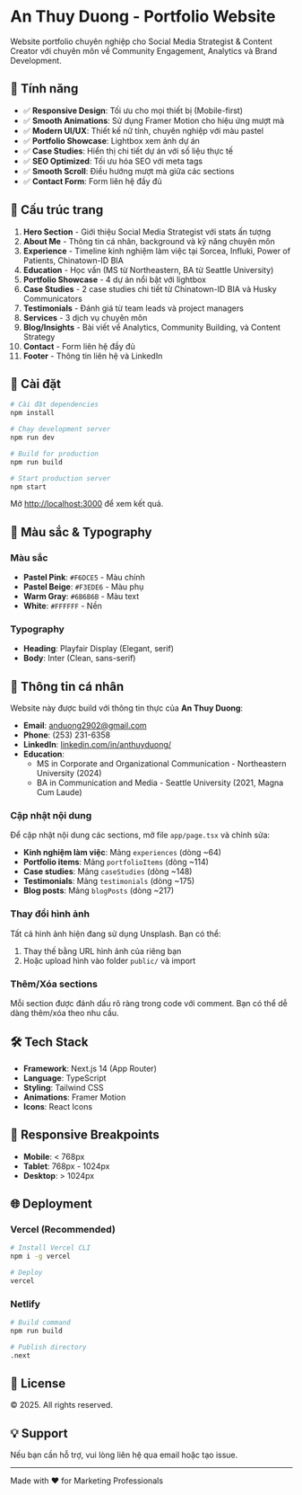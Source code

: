 # An Thuy Duong - Portfolio Website

Website portfolio chuyên nghiệp cho Social Media Strategist & Content Creator với chuyên môn về Community Engagement, Analytics và Brand Development.

## 🎨 Tính năng

- ✅ **Responsive Design**: Tối ưu cho mọi thiết bị (Mobile-first)
- ✅ **Smooth Animations**: Sử dụng Framer Motion cho hiệu ứng mượt mà
- ✅ **Modern UI/UX**: Thiết kế nữ tính, chuyên nghiệp với màu pastel
- ✅ **Portfolio Showcase**: Lightbox xem ảnh dự án
- ✅ **Case Studies**: Hiển thị chi tiết dự án với số liệu thực tế
- ✅ **SEO Optimized**: Tối ưu hóa SEO với meta tags
- ✅ **Smooth Scroll**: Điều hướng mượt mà giữa các sections
- ✅ **Contact Form**: Form liên hệ đầy đủ

## 🎨 Cấu trúc trang

1. **Hero Section** - Giới thiệu Social Media Strategist với stats ấn tượng
2. **About Me** - Thông tin cá nhân, background và kỹ năng chuyên môn
3. **Experience** - Timeline kinh nghiệm làm việc tại Sorcea, Influki, Power of Patients, Chinatown-ID BIA
4. **Education** - Học vấn (MS từ Northeastern, BA từ Seattle University)
5. **Portfolio Showcase** - 4 dự án nổi bật với lightbox
6. **Case Studies** - 2 case studies chi tiết từ Chinatown-ID BIA và Husky Communicators
7. **Testimonials** - Đánh giá từ team leads và project managers
8. **Services** - 3 dịch vụ chuyên môn
9. **Blog/Insights** - Bài viết về Analytics, Community Building, và Content Strategy
10. **Contact** - Form liên hệ đầy đủ
11. **Footer** - Thông tin liên hệ và LinkedIn

## 🚀 Cài đặt

```bash
# Cài đặt dependencies
npm install

# Chạy development server
npm run dev

# Build for production
npm run build

# Start production server
npm start
```

Mở [http://localhost:3000](http://localhost:3000) để xem kết quả.

## 🎨 Màu sắc & Typography

### Màu sắc
- **Pastel Pink**: `#F6DCE5` - Màu chính
- **Pastel Beige**: `#F3EDE6` - Màu phụ
- **Warm Gray**: `#6B6B6B` - Màu text
- **White**: `#FFFFFF` - Nền

### Typography
- **Heading**: Playfair Display (Elegant, serif)
- **Body**: Inter (Clean, sans-serif)

## 📝 Thông tin cá nhân

Website này được build với thông tin thực của **An Thuy Duong**:

- **Email**: anduong2902@gmail.com
- **Phone**: (253) 231-6358
- **LinkedIn**: [linkedin.com/in/anthuyduong/](https://linkedin.com/in/anthuyduong/)
- **Education**: 
  - MS in Corporate and Organizational Communication - Northeastern University (2024)
  - BA in Communication and Media - Seattle University (2021, Magna Cum Laude)

### Cập nhật nội dung

Để cập nhật nội dung các sections, mở file `app/page.tsx` và chỉnh sửa:

- **Kinh nghiệm làm việc**: Mảng `experiences` (dòng ~64)
- **Portfolio items**: Mảng `portfolioItems` (dòng ~114)
- **Case studies**: Mảng `caseStudies` (dòng ~148)
- **Testimonials**: Mảng `testimonials` (dòng ~175)
- **Blog posts**: Mảng `blogPosts` (dòng ~217)

### Thay đổi hình ảnh

Tất cả hình ảnh hiện đang sử dụng Unsplash. Bạn có thể:
1. Thay thế bằng URL hình ảnh của riêng bạn
2. Hoặc upload hình vào folder `public/` và import

### Thêm/Xóa sections

Mỗi section được đánh dấu rõ ràng trong code với comment. Bạn có thể dễ dàng thêm/xóa theo nhu cầu.

## 🛠️ Tech Stack

- **Framework**: Next.js 14 (App Router)
- **Language**: TypeScript
- **Styling**: Tailwind CSS
- **Animations**: Framer Motion
- **Icons**: React Icons

## 📱 Responsive Breakpoints

- **Mobile**: < 768px
- **Tablet**: 768px - 1024px
- **Desktop**: > 1024px

## 🌐 Deployment

### Vercel (Recommended)
```bash
# Install Vercel CLI
npm i -g vercel

# Deploy
vercel
```

### Netlify
```bash
# Build command
npm run build

# Publish directory
.next
```

## 📄 License

© 2025. All rights reserved.

## 💡 Support

Nếu bạn cần hỗ trợ, vui lòng liên hệ qua email hoặc tạo issue.

---

Made with ❤️ for Marketing Professionals
